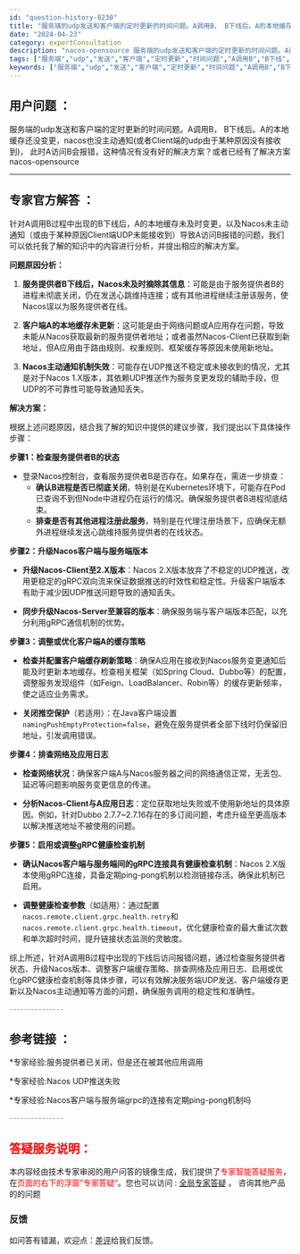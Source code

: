 ```yaml
---
id: "question-history-8230"
title: "服务端的udp发送和客户端的定时更新的时间问题。A调用B， B下线后。A的本地缓存还没变更，nacos也没主动通知(或者Client端的udp由于某种原因没有接收到)， 此时A访问B会报错，这种情况有没有好的解决方案？或者已经有了解决方案 nacos-opensource"
date: "2024-04-23"
category: expertConsultation
description: "nacos-opensource 服务端的udp发送和客户端的定时更新的时间问题。A调用B， B下线后。A的本地缓存还没变更，nacos也没主动通知(或者Client端的udp由于某种原因没有接收到)， 此时A访问B会报错，这种情况有没有好的解决方案？或者已经有了解决方案"
tags: ["服务端","udp","发送","客户端","定时更新","时间问题","A调用B","B下线","A的本地缓存","变更","nacos","主动通知","Client端","udp","接收","A访问B","报错","解决方案"]
keywords: ["服务端","udp","发送","客户端","定时更新","时间问题","A调用B","B下线","A的本地缓存","变更","nacos","主动通知","Client端","udp","接收","A访问B","报错","解决方案"]
---
```


## 用户问题 ： 
 服务端的udp发送和客户端的定时更新的时间问题。A调用B， B下线后。A的本地缓存还没变更，nacos也没主动通知(或者Client端的udp由于某种原因没有接收到)， 此时A访问B会报错，这种情况有没有好的解决方案？或者已经有了解决方案 nacos-opensource 

---------------
## 专家官方解答 ：

针对A调用B过程中出现的B下线后，A的本地缓存未及时变更，以及Nacos未主动通知（或由于某种原因Client端UDP未能接收到）导致A访问B报错的问题，我们可以依托我了解的知识中的内容进行分析，并提出相应的解决方案。

**问题原因分析：**

1. **服务提供者B下线后，Nacos未及时摘除其信息**：可能是由于服务提供者B的进程未彻底关闭，仍在发送心跳维持连接；或有其他进程继续注册该服务，使Nacos误以为服务提供者在线。

2. **客户端A的本地缓存未更新**：这可能是由于网络问题或A应用存在问题，导致未能从Nacos获取最新的服务提供者地址；或者虽然Nacos-Client已获取到新地址，但A应用由于路由规则、权重规则、框架缓存等原因未使用新地址。

3. **Nacos主动通知机制失效**：可能存在UDP推送不稳定或未接收到的情况，尤其是对于Nacos 1.X版本，其依赖UDP推送作为服务变更发现的辅助手段，但UDP的不可靠性可能导致通知丢失。

**解决方案：**

根据上述问题原因，结合我了解的知识中提供的建议步骤，我们提出以下具体操作步骤：

**步骤1：检查服务提供者B的状态**

- 登录Nacos控制台，查看服务提供者B是否存在。如果存在，需进一步排查：
  - **确认B进程是否已彻底关闭**，特别是在Kubernetes环境下，可能存在Pod已查询不到但Node中进程仍在运行的情况。确保服务提供者B进程彻底结束。
  - **排查是否有其他进程注册此服务**，特别是在代理注册场景下，应确保无额外进程继续发送心跳维持服务提供者的在线状态。

**步骤2：升级Nacos客户端与服务端版本**

- **升级Nacos-Client至2.X版本**：Nacos 2.X版本放弃了不稳定的UDP推送，改用更稳定的gRPC双向流来保证数据推送的时效性和稳定性。升级客户端版本有助于减少因UDP推送问题导致的通知丢失。

- **同步升级Nacos-Server至兼容的版本**：确保服务端与客户端版本匹配，以充分利用gRPC通信机制的优势。

**步骤3：调整或优化客户端A的缓存策略**

- **检查并配置客户端缓存刷新策略**：确保A应用在接收到Nacos服务变更通知后能及时更新本地缓存。检查相关框架（如Spring Cloud、Dubbo等）的配置，调整服务发现组件（如Feign、LoadBalancer、Robin等）的缓存更新频率，使之适应业务需求。

- **关闭推空保护**（若适用）：在Java客户端设置`namingPushEmptyProtection=false`，避免在服务提供者全部下线时仍保留旧地址，引发调用错误。

**步骤4：排查网络及应用日志**

- **检查网络状况**：确保客户端A与Nacos服务器之间的网络通信正常，无丢包、延迟等问题影响服务变更信息的传递。

- **分析Nacos-Client与A应用日志**：定位获取地址失败或不使用新地址的具体原因。例如，针对Dubbo 2.7.7~2.7.16存在的多订阅问题，考虑升级至更高版本以解决推送地址不被使用的问题。

**步骤5：启用或调整gRPC健康检查机制**

- **确认Nacos客户端与服务端间的gRPC连接具有健康检查机制**：Nacos 2.X版本使用gRPC连接，具备定期ping-pong机制以检测链接存活。确保此机制已启用。

- **调整健康检查参数**（如适用）：通过配置`nacos.remote.client.grpc.health.retry`和`nacos.remote.client.grpc.health.timeout`，优化健康检查的最大重试次数和单次超时时间，提升链接状态监测的灵敏度。

综上所述，针对A调用B过程中出现的下线后访问报错问题，通过检查服务提供者状态、升级Nacos版本、调整客户端缓存策略、排查网络及应用日志、启用或优化gRPC健康检查机制等具体步骤，可以有效解决服务端UDP发送、客户端缓存更新以及Nacos主动通知等方面的问题，确保服务调用的稳定性和准确性。


<font color="#949494">---------------</font> 


## 参考链接 ：

*专家经验:服务提供者已关闭，但是还在被其他应用调用 
 
 *专家经验:Nacos UDP推送失败 
 
 *专家经验:Nacos客户端与服务端grpc的连接有定期ping-pong机制吗 


 <font color="#949494">---------------</font> 
 


## <font color="#FF0000">答疑服务说明：</font> 

本内容经由技术专家审阅的用户问答的镜像生成，我们提供了<font color="#FF0000">专家智能答疑服务</font>，在<font color="#FF0000">页面的右下的浮窗”专家答疑“</font>。您也可以访问 : [全局专家答疑](https://opensource.alibaba.com/chatBot) 。 咨询其他产品的的问题

### 反馈
如问答有错漏，欢迎点：[差评](https://ai.nacos.io/user/feedbackByEnhancerGradePOJOID?enhancerGradePOJOId=11545)给我们反馈。
